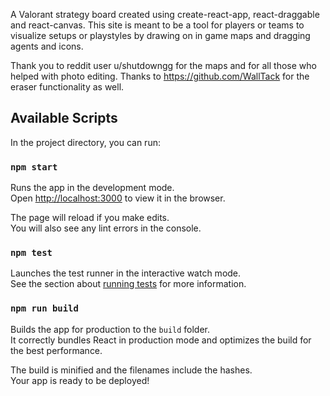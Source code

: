 A Valorant strategy board created using create-react-app, react-draggable and react-canvas. This site is meant to be a tool for players or teams to visualize setups or playstyles by drawing on in game maps and dragging agents and icons. 

Thank you to reddit user u/shutdowngg for the maps and for all those who helped with photo editing. Thanks to https://github.com/WallTack for the eraser functionality as well. 



## Available Scripts

In the project directory, you can run:

### `npm start`

Runs the app in the development mode.<br />
Open [http://localhost:3000](http://localhost:3000) to view it in the browser.

The page will reload if you make edits.<br />
You will also see any lint errors in the console.

### `npm test`

Launches the test runner in the interactive watch mode.<br />
See the section about [running tests](https://facebook.github.io/create-react-app/docs/running-tests) for more information.

### `npm run build`

Builds the app for production to the `build` folder.<br />
It correctly bundles React in production mode and optimizes the build for the best performance.

The build is minified and the filenames include the hashes.<br />
Your app is ready to be deployed!


